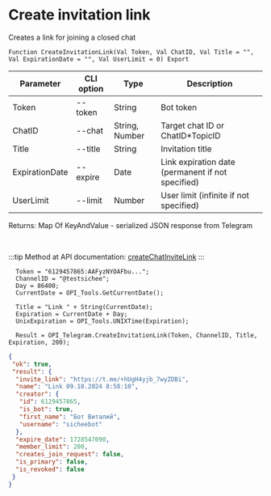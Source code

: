 ﻿---
sidebar_position: 3
---

# Create invitation link
 Creates a link for joining a closed chat



`Function CreateInvitationLink(Val Token, Val ChatID, Val Title = "", Val ExpirationDate = "", Val UserLimit = 0) Export`

  | Parameter | CLI option | Type | Description |
  |-|-|-|-|
  | Token | --token | String | Bot token |
  | ChatID | --chat | String, Number | Target chat ID or ChatID*TopicID |
  | Title | --title | String | Invitation title |
  | ExpirationDate | --expire | Date | Link expiration date (permanent if not specified) |
  | UserLimit | --limit | Number | User limit (infinite if not specified) |

  
  Returns:  Map Of KeyAndValue - serialized JSON response from Telegram

<br/>

:::tip
Method at API documentation: [createChatInviteLink](https://core.telegram.org/bots/api#createchatinvitelink)
:::
<br/>


```bsl title="Code example"
  Token = "6129457865:AAFyzNYOAFbu...";
  ChannelID = "@testsichee";
  Day = 86400;
  CurrentDate = OPI_Tools.GetCurrentDate();
  
  Title = "Link " + String(CurrentDate);
  Expiration = CurrentDate + Day;
  UnixExpiration = OPI_Tools.UNIXTime(Expiration);
  
  Result = OPI_Telegram.CreateInvitationLink(Token, ChannelID, Title, Expiration, 200);
```
 



```json title="Result"
{
 "ok": true,
 "result": {
  "invite_link": "https://t.me/+hUgH4yjb_7wyZDBi",
  "name": "Link 09.10.2024 8:58:10",
  "creator": {
   "id": 6129457865,
   "is_bot": true,
   "first_name": "Бот Виталий",
   "username": "sicheebot"
  },
  "expire_date": 1728547090,
  "member_limit": 200,
  "creates_join_request": false,
  "is_primary": false,
  "is_revoked": false
 }
}
```
